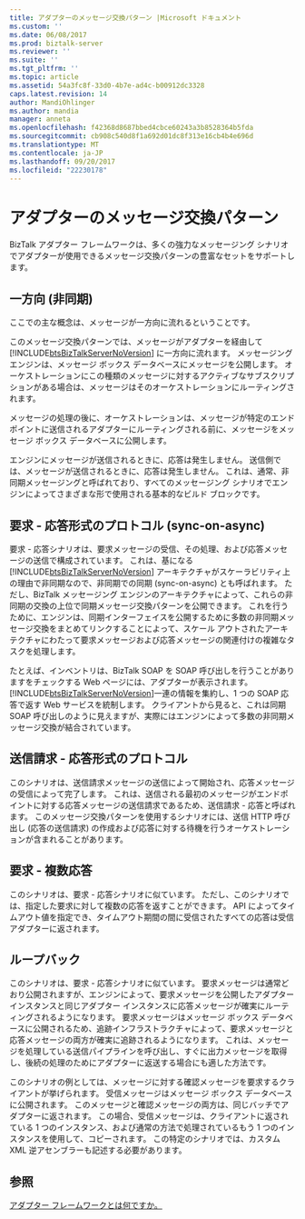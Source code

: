 ```yaml
---
title: アダプターのメッセージ交換パターン |Microsoft ドキュメント
ms.custom: ''
ms.date: 06/08/2017
ms.prod: biztalk-server
ms.reviewer: ''
ms.suite: ''
ms.tgt_pltfrm: ''
ms.topic: article
ms.assetid: 54a3fc8f-33d0-4b7e-ad4c-b00912dc3328
caps.latest.revision: 14
author: MandiOhlinger
ms.author: mandia
manager: anneta
ms.openlocfilehash: f42368d8687bbed4cbce60243a3b8528364b5fda
ms.sourcegitcommit: cb908c540d8f1a692d01dc8f313e16cb4b4e696d
ms.translationtype: MT
ms.contentlocale: ja-JP
ms.lasthandoff: 09/20/2017
ms.locfileid: "22230178"
---
```

# <a name="adapter-message-exchange-patterns"></a>アダプターのメッセージ交換パターン
BizTalk アダプター フレームワークは、多くの強力なメッセージング シナリオでアダプターが使用できるメッセージ交換パターンの豊富なセットをサポートします。  
  
## <a name="one-way-asynchronous"></a>一方向 (非同期)  
 ここでの主な概念は、メッセージが一方向に流れるということです。  
  
 このメッセージ交換パターンでは、メッセージがアダプターを経由して [!INCLUDE[btsBizTalkServerNoVersion](../includes/btsbiztalkservernoversion-md.md)] に一方向に流れます。 メッセージング エンジンは、メッセージ ボックス データベースにメッセージを公開します。 オーケストレーションにこの種類のメッセージに対するアクティブなサブスクリプションがある場合は、メッセージはそのオーケストレーションにルーティングされます。  
  
 メッセージの処理の後に、オーケストレーションは、メッセージが特定のエンドポイントに送信されるアダプターにルーティングされる前に、メッセージをメッセージ ボックス データベースに公開します。  
  
 エンジンにメッセージが送信されるときに、応答は発生しません。 送信側では、メッセージが送信されるときに、応答は発生しません。 これは、通常、非同期メッセージングと呼ばれており、すべてのメッセージング シナリオでエンジンによってさまざまな形で使用される基本的なビルド ブロックです。  
  
## <a name="request-response-style-protocols-sync-on-async"></a>要求 - 応答形式のプロトコル (sync-on-async)  
 要求 - 応答シナリオは、要求メッセージの受信、その処理、および応答メッセージの送信で構成されています。 これは、基になる [!INCLUDE[btsBizTalkServerNoVersion](../includes/btsbiztalkservernoversion-md.md)] アーキテクチャがスケーラビリティ上の理由で非同期なので、非同期での同期 (sync-on-async) とも呼ばれます。 ただし、BizTalk メッセージング エンジンのアーキテクチャによって、これらの非同期の交換の上位で同期メッセージ交換パターンを公開できます。 これを行うために、エンジンは、同期インターフェイスを公開するために多数の非同期メッセージ交換をまとめてリンクすることによって、スケール アウトされたアーキテクチャにわたって要求メッセージおよび応答メッセージの関連付けの複雑なタスクを処理します。  
  
 たとえば、インベントリは、BizTalk SOAP を SOAP 呼び出しを行うことがありますをチェックする Web ページには、アダプターが表示されます。 [!INCLUDE[btsBizTalkServerNoVersion](../includes/btsbiztalkservernoversion-md.md)]一連の情報を集約し、1 つの SOAP 応答で返す Web サービスを統制します。 クライアントから見ると、これは同期 SOAP 呼び出しのように見えますが、実際にはエンジンによって多数の非同期メッセージ交換が結合されています。  
  
## <a name="solicit-response-style-protocols"></a>送信請求 - 応答形式のプロトコル  
 このシナリオは、送信請求メッセージの送信によって開始され、応答メッセージの受信によって完了します。 これは、送信される最初のメッセージがエンドポイントに対する応答メッセージの送信請求であるため、送信請求 - 応答と呼ばれます。 このメッセージ交換パターンを使用するシナリオには、送信 HTTP 呼び出し (応答の送信請求) の作成および応答に対する待機を行うオーケストレーションが含まれることがあります。  
  
## <a name="request-multiresponse"></a>要求 - 複数応答  
 このシナリオは、要求 - 応答シナリオに似ています。 ただし、このシナリオでは、指定した要求に対して複数の応答を返すことができます。 API によってタイムアウト値を指定でき、タイムアウト期間の間に受信されたすべての応答は受信アダプターに返されます。  
  
## <a name="loop-back"></a>ループバック  
 このシナリオは、要求 - 応答シナリオに似ています。 要求メッセージは通常どおり公開されますが、エンジンによって、要求メッセージを公開したアダプター インスタンスと同じアダプター インスタンスに応答メッセージが確実にルーティングされるようになります。 要求メッセージはメッセージ ボックス データベースに公開されるため、追跡インフラストラクチャによって、要求メッセージと応答メッセージの両方が確実に追跡されるようになります。 これは、メッセージを処理している送信パイプラインを呼び出し、すぐに出力メッセージを取得し、後続の処理のためにアダプターに返送する場合にも適した方法です。  
  
 このシナリオの例としては、メッセージに対する確認メッセージを要求するクライアントが挙げられます。 受信メッセージはメッセージ ボックス データベースに公開されます。 このメッセージと確認メッセージの両方は、同じバッチでアダプターに返されます。 この場合、受信メッセージは、クライアントに返されている 1 つのインスタンス、および通常の方法で処理されているもう 1 つのインスタンスを使用して、コピーされます。 この特定のシナリオでは、カスタム XML 逆アセンブラーも記述する必要があります。  
  
## <a name="see-also"></a>参照  
 [アダプター フレームワークとは何ですか。](../core/what-is-the-adapter-framework.md)
